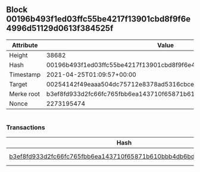 ## Block 00196b493f1ed03ffc55be4217f13901cbd8f9f6e4996d51129d0613f384525f

Attribute | Value
--- | ---
Height | 38682
Hash | 00196b493f1ed03ffc55be4217f13901cbd8f9f6e4996d51129d0613f384525f
Timestamp | 2021-04-25T01:09:57+00:00
Target | 00254142f49eaaa504dc75712e8378ad5316cbcead634704b3734b6271167cc4
Merke root | b3ef8fd933d2fc66fc765fbb6ea143710f65871b610bbb4db6bdc2e1b919cd68
Nonce | 2273195474

```

```

### Transactions

Hash | Amount
--- | ---
[b3ef8fd933d2fc66fc765fbb6ea143710f65871b610bbb4db6bdc2e1b919cd68](b3ef8fd933d2fc66fc765fbb6ea143710f65871b610bbb4db6bdc2e1b919cd68.md) | 10.00000000 SKEPTI 
